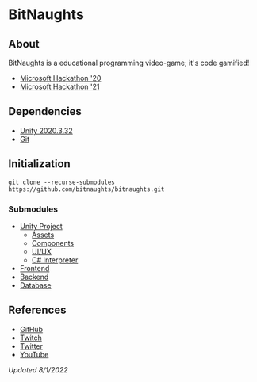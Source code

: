 # BitNaughts

## About

BitNaughts is a educational programming video-game; it's code gamified!

- [Microsoft Hackathon '20](https://www.youtube.com/watch?v=kQaZFAu65z4)
- [Microsoft Hackathon '21](https://www.youtube.com/watch?v=-gN4dHWMkSI)

## Dependencies

- [Unity 2020.3.32](https://unity3d.com/unity/whats-new/2020.3.32)
- [Git](https://git-scm.com/)

## Initialization

```
git clone --recurse-submodules https://github.com/bitnaughts/bitnaughts.git
```

### Submodules

- [Unity Project](https://github.com/bitnaughts/bitnaughts.unity)
    - [Assets](https://github.com/bitnaughts/bitnaughts.assets)
    - [Components](https://github.com/bitnaughts/bitnaughts.components)
    - [UI/UX](https://github.com/bitnaughts/bitnaughts.ui.ux)
    - [C# Interpreter](https://github.com/bitnaughts/csharp.interpreter)
- [Frontend](https://github.com/bitnaughts/bitnaughts.github.io)
- [Backend](https://github.com/bitnaughts/bitnaughts.mainframe)
- [Database](https://github.com/bitnaughts/bitnaughts.db)

## References

- [GitHub](https://github.com/bitnaughts/bitnaughts)
- [Twitch](https://www.twitch.tv/bitnaughts)
- [Twitter](https://twitter.com/BitNaughts)
- [YouTube](https://www.youtube.com/channel/UCD1ATERPLmXv1l3WrI5mtkA)

*Updated 8/1/2022*